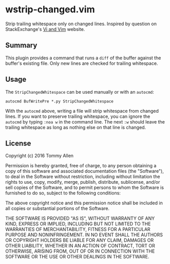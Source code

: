 # wstrip-changed.vim

Strip trailing whitespace only on changed lines.  Inspired by question on
StackExchange's [Vi and Vim][1] website.


## Summary

This plugin provides a command that runs a `diff` of the buffer against the
buffer's existing file.  Only new lines are checked for trailing whitespace.


## Usage

The `StripChangedWhitespace` can be used manually or with an `autocmd`:

```vim
autocmd BufWritePre *.py StripChangedWhitespace
```

With the `autocmd` above, writing a file will strip whitespace from changed
lines.  If you want to preserve trailing whitespace, you can ignore the
`autocmd` by typing `:noa w` in the command line.  The next `:w` should leave
the trailing whitespace as long as nothing else on that line is changed.


## License

Copyright (c) 2016 Tommy Allen

Permission is hereby granted, free of charge, to any person obtaining a copy of
this software and associated documentation files (the "Software"), to deal in
the Software without restriction, including without limitation the rights to
use, copy, modify, merge, publish, distribute, sublicense, and/or sell copies
of the Software, and to permit persons to whom the Software is furnished to do
so, subject to the following conditions:

The above copyright notice and this permission notice shall be included in all
copies or substantial portions of the Software.

THE SOFTWARE IS PROVIDED "AS IS", WITHOUT WARRANTY OF ANY KIND, EXPRESS OR
IMPLIED, INCLUDING BUT NOT LIMITED TO THE WARRANTIES OF MERCHANTABILITY,
FITNESS FOR A PARTICULAR PURPOSE AND NONINFRINGEMENT. IN NO EVENT SHALL THE
AUTHORS OR COPYRIGHT HOLDERS BE LIABLE FOR ANY CLAIM, DAMAGES OR OTHER
LIABILITY, WHETHER IN AN ACTION OF CONTRACT, TORT OR OTHERWISE, ARISING FROM,
OUT OF OR IN CONNECTION WITH THE SOFTWARE OR THE USE OR OTHER DEALINGS IN THE
SOFTWARE.


[1]: http://vi.stackexchange.com/q/7959/5229
